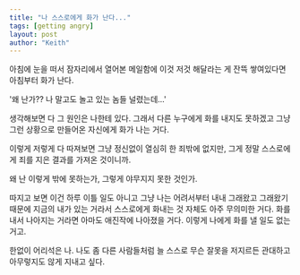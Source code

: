 ```yaml
---
title: "나 스스로에게 화가 난다..."
tags: [getting angry]
layout: post
author: "Keith"
---
```


아침에 눈을 떠서 잠자리에서 열어본 메일함에 이것 저것 해달라는 게 잔뜩 쌓여있다면 아침부터 화가 난다. 

'왜 난가?? 나 말고도 놀고 있는 놈들 널렸는데...'

생각해보면 다 그 원인은 나한테 있다. 그래서 다른 누구에게 화를 내지도 못하겠고 그냥 그런 상황으로 만들어온 자신에게 화가 나는 거다. 

이렇게 저렇게 다 따져보면 그냥 정신없이 열심히 한 죄밖에 없지만, 그게 정말 스스로에게 죄를 지은 결과를 가져온 것이니까.

왜 난 이렇게 밖에 못하는가, 그렇게 야무지지 못한 것인가.

따지고 보면 이건 하루 이틀 일도 아니고 그냥 나는 어려서부터 내내 그래왔고 그래왔기 때문에 지금의 내가 있는 거라서 스스로에게 화내는 것 자체도 아주 무의미한 거다. 화를 내서 나아지는 거라면 아마도 애진작에 나아졌을 거다. 이렇게 나에게 화를 낼 일도 없는 거고.

한없이 어리석은 나. 나도 좀 다른 사람들처럼 늘 스스로 무슨 잘못을 저지르든 관대하고 아무렇지도 않게 지내고 싶다.
